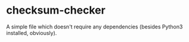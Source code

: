 # checksum-checker
A simple file which doesn't require any dependencies (besides Python3 installed, obviously).
